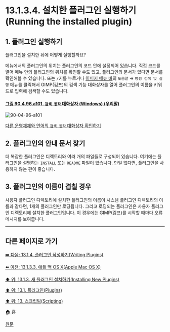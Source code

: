 # 13.1.3.4. 설치한 플러그인 실행하기(Running the installed plugin)
## 1. 플러그인 실행하기
플러그인을 설치한 뒤에 어떻게 실행할까요?

메뉴에서의 플러그인의 위치는 플러그인의 코드 안에 설정되어 있습니다. 직접 코드를 열어 메뉴 안의 플러그인의 위치를 확인할 수도 있고, 플러그인의 문서가 있다면 문서를 확인해볼 수 있습니다. 또는 `/`키를 누르거나 [이미지 메뉴 바](./03-02-02-02-image-menu.md)의 `도움말` → `명령 검색 및 실행` 메뉴를 클릭해서 GIMP(김프)의 검색 기능 대화상자를 열어 플러그인의 이름을 키워드로 입력해 검색할 수도 있습니다.

<a id="90-04-96-a101"></a>

#### [그림 90.4.96.a101. `검색 동작` 대화상자 (Windows) (우리말)](./90-04-96-search_action.md#90-04-96-a101)
![90-04-96-a101](https://github.com/wonder13662/gimp/assets/15767104/29892da1-42f9-41dd-a60e-e5a6d104cc66)

[다른 운영체제와 언어의 `검색 동작` 대화상자 확인하기](./90-04-96-search_action.md#90-04-96-a102)

## 2. 플러그인의 안내 문서 찾기
더 복잡한 플러그인은 디렉토리와 여러 개의 파일들로 구성되어 있습니다. 여기에는 플러그인을 설명하는 `INSTALL` 또는 `README` 파일이 있습니다. 만일 없다면, 플러그인을 사용하지 않는 편이 좋습니다.

## 3. 플러그인의 이름이 겹칠 경우
사용자 플러그인 디렉토리에 설치한 플러그인의 이름이 시스템 플러그인 디렉토리의 이름과 같다면, 1개의 플러그인만 로딩됩니다. 그리고 로딩되는 플러그인은 사용자 플러그인 디렉토리에 설치한 플러그인입니다. 이 경우에는 GIMP(김프)를 시작할 때마다 오류 메시지를 보여줍니다.

***

## 다른 페이지로 가기

[➡️ 다음: 13.1.4. 플러그인 작성하기(Writing Plugins)](./13-01-04-writing_plugins.md)

[⬅️ 이전: 13.1.3.3. 애플 맥 OS X(Apple Mac OS X)](./13-01-03-03-apple_mac_osx.md)

[⬆️ 위: 13.1.3. 새 플러그인 설치하기(Installing New Plugins)](./13-01-00-plugins.md)

[⬆️ 위: 13.1. 플러그인(Plugins)](./13-01-00-plugins.md)

[⬆️ 위: 13. 스크립팅(Scripting)](./13-00-scripting.md)

[🏠 홈](./00-home.md)

[원문](https://docs.gimp.org/2.10/ko/gimp-scripting.html#idm9453)
